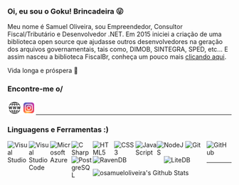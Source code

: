 <!--
![GitHub followers](https://img.shields.io/github/followers/osamueloliveira?style=social)
-->
### Oi, eu sou o Goku! Brincadeira 😜

Meu nome é Samuel Oliveira, sou Empreendedor, Consultor Fiscal/Tributário e Desenvolvedor .NET. Em 2015 iniciei a criação de uma biblioteca open source que ajudasse outros desenvolvedores na geração dos arquivos governamentais, tais como, DIMOB, SINTEGRA, SPED, etc... E assim nasceu a biblioteca FiscalBr, conheça um pouco mais [clicando aqui](https://github.com/osamueloliveira/FiscalBr.NET).

Vida longa e próspera 🖖

### Encontre-me o/

<img align="left" alt="samuelro.net" width="32px" src="images/social/domain.png" />
<img align="left" alt="osamueloliveira | Instagram" width="32px" src="images/social/instagram.svg" />

<br />

---

### Linguagens e Ferramentas :)

<img align="left" alt="Visual Studio" width="48px" src="https://raw.githubusercontent.com/osamueloliveira/osamueloliveira/master/images/tools/vs-2019.svg" />
<img align="left" alt="Visual Studio Code" width="48px" src="https://raw.githubusercontent.com/osamueloliveira/osamueloliveira/master/images/tools/vs-code-2019.svg" />
<img align="left" alt="Microsoft Azure" width="48px" src="https://raw.githubusercontent.com/osamueloliveira/osamueloliveira/master/images/tools/microsoft-azure.svg" />
<img align="left" alt="C Sharp" width="48px" src="https://raw.githubusercontent.com/osamueloliveira/osamueloliveira/master/images/tools/c-sharp.svg" />
<img align="left" alt="HTML5" width="48px" src="https://raw.githubusercontent.com/osamueloliveira/osamueloliveira/master/images/tools/html-5.svg" />
<img align="left" alt="CSS3" width="48px" src="https://raw.githubusercontent.com/osamueloliveira/osamueloliveira/master/images/tools/css-3.svg" />
<img align="left" alt="JavaScript" width="48px" src="https://raw.githubusercontent.com/osamueloliveira/osamueloliveira/master/images/tools/javascript.svg" />
<img align="left" alt="NodeJS" width="64px" src="https://raw.githubusercontent.com/osamueloliveira/osamueloliveira/master/images/tools/node-js.svg" />
<img align="left" alt="Git" width="48px" src="https://raw.githubusercontent.com/osamueloliveira/osamueloliveira/master/images/tools/git.svg" />
<img align="left" alt="GitHub" width="48px" src="https://raw.githubusercontent.com/osamueloliveira/osamueloliveira/master/images/tools/github.svg" />
<img align="left" alt="PostgreSQL" width="48x" src="https://raw.githubusercontent.com/osamueloliveira/osamueloliveira/master/images/tools/postgreesql.svg" />
<img align="left" alt="RavenDB" width="160px" src="https://raw.githubusercontent.com/osamueloliveira/osamueloliveira/master/images/tools/ravendb-logo.png" />
<img align="left" alt="LiteDB" width="96px" src="https://raw.githubusercontent.com/osamueloliveira/osamueloliveira/master/images/tools/litedb-logo.svg" />

<br />
<br />

---

<img align="left" alt="osamueloliveira's Github Stats" src="https://github-readme-stats.vercel.app/api?username=osamueloliveira&show_icons=true&hide_border=true" />

<!--
**osamueloliveira/osamueloliveira** is a ✨ _special_ ✨ repository because its `README.md` (this file) appears on your GitHub profile.

Here are some ideas to get you started:

- 🔭 I’m currently working on ...
- 🌱 I’m currently learning ...
- 👯 I’m looking to collaborate on ...
- 🤔 I’m looking for help with ...
- 💬 Ask me about ...
- 📫 How to reach me: ...
- 😄 Pronouns: ...
- ⚡ Fun fact: ...
-->
